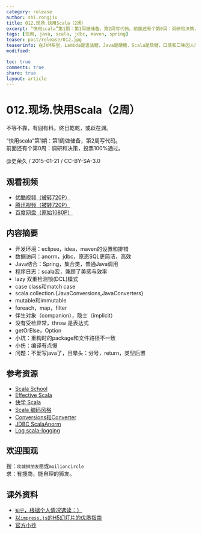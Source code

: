 ```yaml
---
category: release
author: shi.rongjiu
title: 012.现场.快用Scala（2周）
excerpt: “快用scala”第1期：第1周做储备，第2周写代码。前面还有个第0周：调研和决策，投票100%通过。
tags: [快用, java, scala, jdbc, maven, spring]
teaser: post/release/012.jpg
teaserinfo: 在JVM系里，Lambda是语法糖，Java是硬糖，Scala是软糖，口感和口味因人而异。
modified: 

toc: true
comments: true
share: true
layout: article
---
```


# 012.现场.快用Scala（2周）

不等不靠，有囧有料。终日乾乾，或跃在渊。  

“快用scala”第1期：第1周做储备，第2周写代码。  
前面还有个第0周：调研和决策，投票100%通过。

@史荣久 / 2015-01-21 / CC-BY-SA-3.0  

## 观看视频

  * [优酷视频（被转720P）](http://v.youku.com/v_show/id_XODc2Njk3MDI0.html)
  * [腾讯视频（被转720P）](http://v.qq.com/x/page/d01458fc6jp.html)
  * [百度网盘（原始1080P）](http://pan.baidu.com/s/1kVsow7d)

## 内容摘要

  * 开发环境：eclipse，idea，maven的设置和排错
  * 数据访问：anorm，jdbc，原态SQL更简洁，高效
  * Java结合：Spring，集合类，普通Java调用
  * 程序日志：scala宏，兼顾了美感与效率
  * lazy 双重检测锁(DCL)模式
  * case class和match case
  * scala.collection.{JavaConversions,JavaConverters}
  * mutable和immutable
  * foreach，map，filter
  * 伴生对象（companion），隐士（implicit）
  * 没有受检异常，throw 是表达式
  * getOrElse，Option
  * 小坑：重构时的package和文件路径不一致
  * 小伤：编译有点慢
  * 问题：不爱写java了，且晕头：分号，return，类型后置

## 参考资源

  * [Scala School](http://twitter.github.io/scala_school/zh_cn/index.html)
  * [Effective Scala](http://twitter.github.io/effectivescala/index-cn.html)
  * [快学 Scala](/images/book/isbn-9787121185670.jpg)
  * [Scala 编码风格](http://docs.scala-lang.org/style/)
  * [Conversions和Converter](http://stackoverflow.com/questions/8301947)
  * [JDBC ScalaAnorm](https://www.playframework.com/documentation/2.4.0-M2/ScalaAnorm)
  * [Log scala-logging](https://github.com/typesafehub/scala-logging)

## 欢迎围观

搜：`攻城狮朋友圈`或`moilioncircle`  
求：有搜商，能自理的狮友。  


## 课外资料

  * [`知乎`，根据个人情况选读：）](http://www.zhihu.com/question/26707124)
  * [以`impress.js`的H5幻灯片的优质指南](http://zh.scala-tour.com)
  * [官方小抄](http://docs.scala-lang.org/cheatsheets)